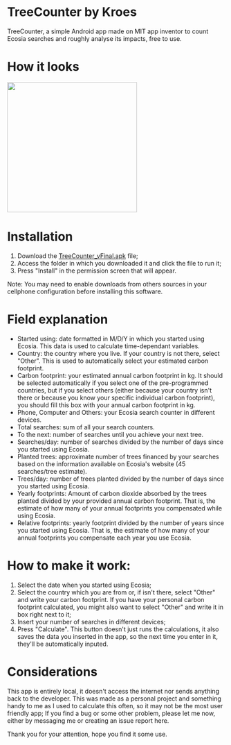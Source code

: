 # TreeCounter by Kroes
TreeCounter, a simple Android app made on MIT app inventor to count Ecosia searches and roughly analyse its impacts, free to use.

# How it looks
<img src="https://i.imgur.com/sPIWpPI.jpg" width="300" align="middle">

# Installation
1. Download the <a href="https://github.com/HectorKroes/TreeCounter/raw/master/TreeCounter_vFinal.apk">TreeCounter_vFinal.apk</a> file;
2. Access the folder in which you downloaded it and click the file to run it;
3. Press "Install" in the permission screen that will appear.

Note: You may need to enable downloads from others sources in your cellphone configuration before installing this software.

# Field explanation
- Started using: date formatted in M/D/Y in which you started using Ecosia. This data is used to calculate time-dependant variables.
- Country: the country where you live. If your country is not there, select "Other". This is used to automatically select your estimated carbon footprint.
- Carbon footprint: your estimated annual carbon footprint in kg. It should be selected automatically if you select one of the pre-programmed countries, but if you select others (either because your country isn't there or because you know your specific individual carbon footprint), you should fill this box with your annual carbon footprint in kg.
- Phone, Computer and Others: your Ecosia search counter in different devices.
- Total searches: sum of all your search counters.
- To the next: number of searches until you achieve your next tree.
- Searches/day: number of searches divided by the number of days since you started using Ecosia.
- Planted trees: approximate number of trees financed by your searches based on the information available on Ecosia's website (45 searches/tree estimate).
- Trees/day: number of trees planted divided by the number of days since you started using Ecosia.
- Yearly footprints: Amount of carbon dioxide absorbed by the trees planted divided by your provided annual carbon footprint. That is, the estimate of how many of your annual footprints you compensated while using Ecosia.
- Relative footprints: yearly footprint divided by the number of years since you started using Ecosia. That is, the estimate of how many of your annual footprints you compensate each year you use Ecosia.

# How to make it work:
1. Select the date when you started using Ecosia;
2. Select the country which you are from or, if isn't there, select "Other" and write your carbon footprint. If you have
   your personal carbon footprint calculated, you might also want to select "Other" and write it in box right next to it;
3. Insert your number of searches in different devices;
4. Press "Calculate". This button doesn't just runs the calculations, it also saves the data you inserted in the app, so
   the next time you enter in it, they'll be automatically inputed.

# Considerations
This app is entirely local, it doesn't access the internet nor sends anything back to the developer. This was made as a personal project and something handy to me as I used to calculate this often, so it may not be the most user friendly app; If you find a bug or some other problem, please let me now, either by messaging me or creating an issue report here.

Thank you for your attention, hope you find it some use.
